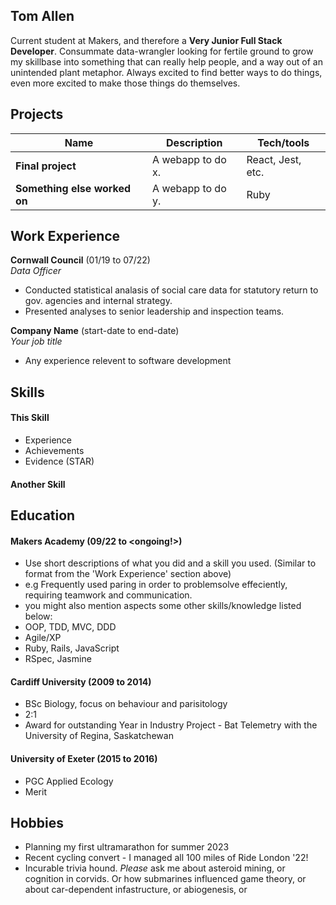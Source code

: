 ## Tom Allen

Current student at Makers, and therefore a **Very Junior Full Stack Developer**. Consummate data-wrangler looking for fertile ground to grow my skillbase into something that can really help people, and a way out of an unintended plant metaphor. Always excited to find better ways to do things, even more excited to make those things do themselves.

## Projects

| Name                         | Description       | Tech/tools        |
| ---------------------------- | ----------------- | ----------------- |
| **Final project**            | A webapp to do x. | React, Jest, etc. |
| **Something else worked on** | A webapp to do y. | Ruby              |

## Work Experience

**Cornwall Council** (01/19 to 07/22)  
_Data Officer_

- Conducted statistical analasis of social care data for statutory return to gov. agencies and internal strategy.
- Presented analyses to senior leadership and inspection teams.

**Company Name** (start-date to end-date)  
_Your job title_

- Any experience relevent to software development

## Skills

#### This Skill

- Experience
- Achievements
- Evidence (STAR)

#### Another Skill

## Education

#### Makers Academy (09/22 to <ongoing!>)
- Use short descriptions of what you did and a skill you used. (Similar to format from the 'Work Experience' section above)
- e.g Frequently used paring in order to problemsolve effeciently, requiring teamwork and communication.
- you might also mention aspects some other skills/knowledge listed below: 
- OOP, TDD, MVC, DDD
- Agile/XP
- Ruby, Rails, JavaScript
- RSpec, Jasmine

#### Cardiff University (2009 to 2014)

- BSc Biology, focus on behaviour and parisitology
- 2:1
- Award for outstanding Year in Industry Project - Bat Telemetry with the University of Regina, Saskatchewan

#### University of Exeter (2015 to 2016)

- PGC Applied Ecology
- Merit

## Hobbies
- Planning my first ultramarathon for summer 2023
- Recent cycling convert - I managed all 100 miles of Ride London '22!
- Incurable trivia hound. _Please_ ask me about asteroid mining, or cognition in corvids. Or how submarines influenced game theory, or about car-dependent infastructure, or abiogenesis, or
